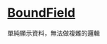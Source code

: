 # [BoundField](https://docs.microsoft.com/zh-tw/dotnet/api/system.web.ui.webcontrols.boundfield?view=netframework-4.8)

單純顯示資料，無法做複雜的邏輯